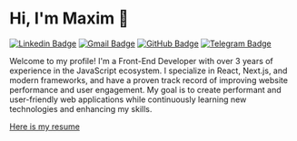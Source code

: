 # Hi, I'm Maxim 👋

[![Linkedin Badge](https://img.shields.io/badge/-maxim-blue?style=flat&logo=Linkedin&logoColor=white&link=https://www.linkedin.com/in/maxim-oganesyan-972a55206/)](https://www.linkedin.com/in/maxim-oganesyan-972a55206/)
[![Gmail Badge](https://img.shields.io/badge/-max165773@gmail.com-c14438?style=flat&logo=Gmail&logoColor=white&link=mailto:max165773@gmail.com)](mailto:max165773@gmail.com)
[![GitHub Badge](https://img.shields.io/badge/-IMaxOGI-24292e?style=flat&logo=Github&logoColor=white&link=https://github.com/IMaxOGI)](https://github.com/IMaxOGI)
[![Telegram Badge](https://img.shields.io/badge/-@IMax_OGI-0088cc?style=flat&logo=Telegram&logoColor=white&link=https://t.me/IMax_OGI)](https://t.me/IMax_OGI)

Welcome to my profile! I'm a Front-End Developer with over 3 years of experience in the JavaScript ecosystem. I specialize in React, Next.js, and modern frameworks, and have a proven track record of improving website performance and user engagement. My goal is to create performant and user-friendly web applications while continuously learning new technologies and enhancing my skills.

[Here is my resume](https://github.com/IMaxOGI/IMaxOGI/blob/main/resume.pdf)
